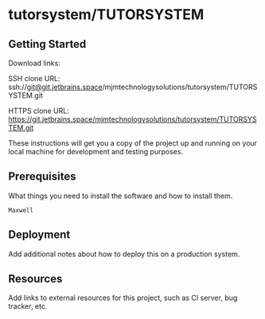 # tutorsystem/TUTORSYSTEM



## Getting Started

Download links:

SSH clone URL: ssh://git@git.jetbrains.space/mjmtechnologysolutions/tutorsystem/TUTORSYSTEM.git

HTTPS clone URL: https://git.jetbrains.space/mjmtechnologysolutions/tutorsystem/TUTORSYSTEM.git



These instructions will get you a copy of the project up and running on your local machine for development and testing purposes.

## Prerequisites

What things you need to install the software and how to install them.

```
Maxwell
```

## Deployment

Add additional notes about how to deploy this on a production system.

## Resources

Add links to external resources for this project, such as CI server, bug tracker, etc.
